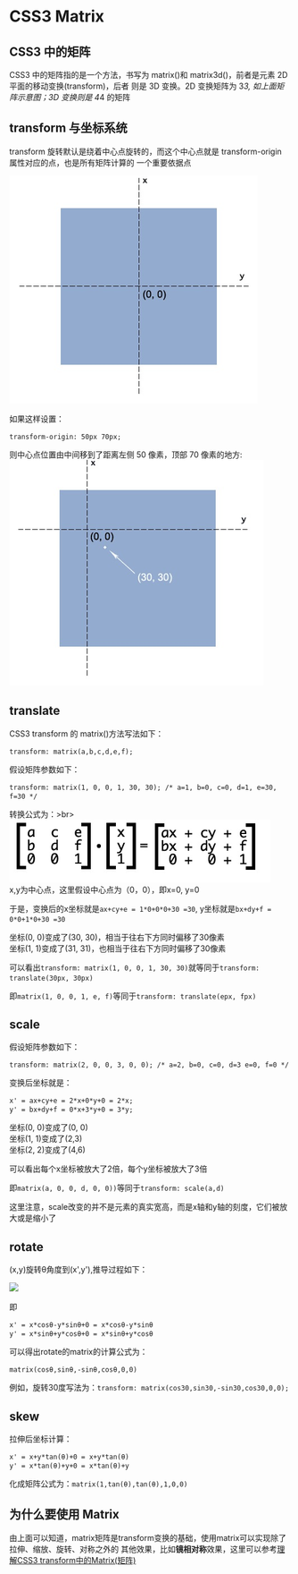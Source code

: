# CSS3 Matrix

## CSS3 中的矩阵

CSS3 中的矩阵指的是一个方法，书写为 matrix()和 matrix3d()，前者是元素 2D 平面的移动变换(transform)，后者
则是 3D 变换。2D 变换矩阵为 3*3, 如上面矩阵示意图；3D 变换则是 4*4 的矩阵

## transform 与坐标系统

transform 旋转默认是绕着中心点旋转的，而这个中心点就是 transform-origin 属性对应的点，也是所有矩阵计算的
一个重要依据点

![](./image/1626879547791.jpg)

如果这样设置：

```
transform-origin: 50px 70px;
```
则中心点位置由中间移到了距离左侧 50 像素，顶部 70 像素的地方:<br>
![](./image/1626879715557.jpg)

## translate
CSS3 transform 的 matrix()方法写法如下：
```
transform: matrix(a,b,c,d,e,f);
```

假设矩阵参数如下：
```
transform: matrix(1, 0, 0, 1, 30, 30); /* a=1, b=0, c=0, d=1, e=30, f=30 */
```

转换公式为：>br>
![](./image/1626880366403.jpg)<br>
x,y为中心点，这里假设中心点为（0，0），即x=0, y=0

于是，变换后的x坐标就是`ax+cy+e = 1*0+0*0+30 =30`, y坐标就是`bx+dy+f = 0*0+1*0+30 =30`

坐标(0, 0)变成了(30, 30)，相当于往右下方同时偏移了30像素<br>
坐标(1, 1)变成了(31, 31)，也相当于往右下方同时偏移了30像素

可以看出`transform: matrix(1, 0, 0, 1, 30, 30)`就等同于`transform: translate(30px, 30px)`

即`matrix(1, 0, 0, 1, e, f)`等同于`transform: translate(epx, fpx)`

## scale
假设矩阵参数如下：
```
transform: matrix(2, 0, 0, 3, 0, 0); /* a=2, b=0, c=0, d=3 e=0, f=0 */
```
变换后坐标就是：
```
x' = ax+cy+e = 2*x+0*y+0 = 2*x;
y' = bx+dy+f = 0*x+3*y+0 = 3*y;
```
坐标(0, 0)变成了(0, 0)<br>
坐标(1, 1)变成了(2,3)<br>
坐标(2, 2)变成了(4,6)<br>

可以看出每个x坐标被放大了2倍，每个y坐标被放大了3倍

即`matrix(a, 0, 0, d, 0, 0))`等同于`transform: scale(a,d)`

这里注意，scale改变的并不是元素的真实宽高，而是x轴和y轴的刻度，它们被放大或是缩小了

## rotate
(x,y)旋转θ角度到(x',y'),推导过程如下：

![](./image/WechatIMG1.jpeg)

即
```
x' = x*cosθ-y*sinθ+0 = x*cosθ-y*sinθ
y' = x*sinθ+y*cosθ+0 = x*sinθ+y*cosθ
```

可以得出rotate的matrix的计算公式为：
```
matrix(cosθ,sinθ,-sinθ,cosθ,0,0)
```
例如，旋转30度写法为：`transform: matrix(cos30,sin30,-sin30,cos30,0,0);`

## skew
拉伸后坐标计算：
```
x' = x+y*tan(θ)+0 = x+y*tan(θ) 
y' = x*tan(θ)+y+0 = x*tan(θ)+y
```
化成矩阵公式为：`matrix(1,tan(θ),tan(θ),1,0,0)`

## 为什么要使用 Matrix
由上面可以知道，matrix矩阵是transform变换的基础，使用matrix可以实现除了拉伸、缩放、旋转、对称之外的
其他效果，比如**镜相对称**效果，这里可以参考[理解CSS3 transform中的Matrix(矩阵)](https://www.zhangxinxu.com/wordpress/2012/06/css3-transform-matrix-%E7%9F%A9%E9%98%B5/)

